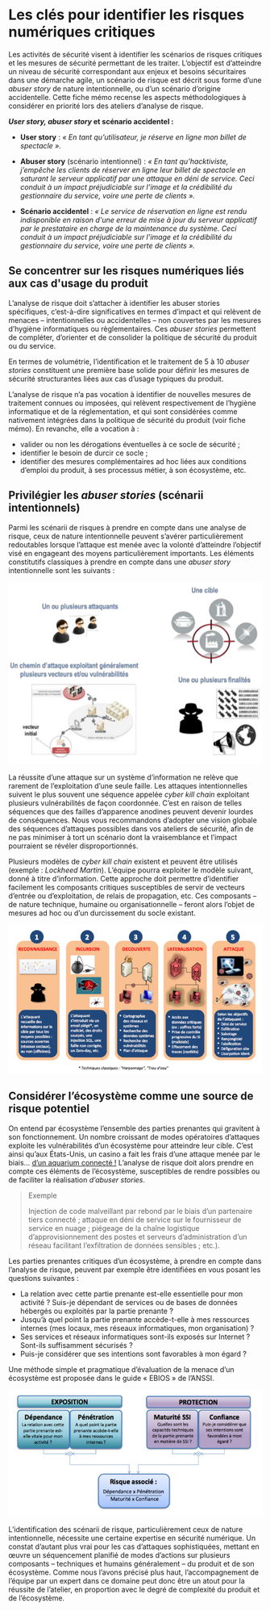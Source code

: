 # Les clés pour identifier les risques numériques critiques

Les activités de sécurité visent à identifier les scénarios de risques critiques et les mesures de sécurité permettant de les traiter. L’objectif est d’atteindre un niveau de sécurité correspondant aux enjeux et besoins sécuritaires dans une démarche agile, un scénario de risque est décrit sous forme d’une *abuser story* de nature intentionnelle, ou d’un scénario d’origine accidentelle. Cette fiche mémo recense les aspects méthodologiques à considérer en priorité lors des ateliers d’analyse de risque.

***User story, abuser story* et scénario accidentel :**

* **User story** : *« En tant qu’utilisateur, je réserve en ligne mon billet de spectacle ».*

* **Abuser story** \(scénario intentionnel\) : *« En tant qu’hacktiviste, j’empêche les clients de réserver en ligne leur billet de spectacle en saturant le serveur applicatif par une attaque en déni de service. Ceci conduit à un impact préjudiciable sur l’image et la crédibilité du gestionnaire du service, voire une perte de clients ».*

* **Scénario accidentel** : *« Le service de réservation en ligne est rendu indisponible en raison d'une erreur de mise à jour du serveur applicatif par le prestataire en charge de la maintenance du système. Ceci conduit à un impact préjudiciable sur l’image et la crédibilité du gestionnaire du service, voire une perte de clients ».*

## Se concentrer sur les risques numériques liés aux cas d'usage du produit

L’analyse de risque doit s’attacher à identifier les abuser stories spécifiques, c’est-à-dire significatives en termes d’impact et qui relèvent de menaces – intentionnelles ou accidentelles – non couvertes par les mesures d’hygiène informatiques ou règlementaires. Ces *abuser stories* permettent de compléter, d’orienter et de consolider la politique de sécurité du produit ou du service.

En termes de volumétrie, l’identification et le traitement de 5 à 10 *abuser stories* constituent une première base solide pour définir les mesures de sécurité structurantes liées aux cas d’usage typiques du produit.

L’analyse de risque n’a pas vocation à identifier de nouvelles mesures de traitement connues ou imposées, qui relèvent respectivement de l’hygiène informatique et de la réglementation, et qui sont considérées comme nativement intégrées dans la politique de sécurité du produit (voir fiche mémo). En revanche, elle a vocation à :

* valider ou non les dérogations éventuelles à ce socle de sécurité ;
* identifier le besoin de durcir ce socle ;
* identifier des mesures complémentaires ad hoc liées aux conditions d’emploi du produit, à ses processus métier, à son écosystème, etc.

## Privilégier les *abuser stories* \(scénarii intentionnels\)

Parmi les scénarii de risques à prendre en compte dans une analyse de risque, ceux de nature intentionnelle peuvent s’avérer particulièrement redoutables lorsque l’attaque est menée avec la volonté d’atteindre l’objectif visé en engageant des moyens particulièrement importants. Les éléments constitutifs classiques à prendre en compte dans une *abuser story* intentionnelle sont les suivants :

![](assets/attaque.png)

La réussite d’une attaque sur un système d’information ne relève que rarement de l’exploitation d’une seule faille. Les attaques intentionnelles suivent le plus souvent une séquence appelée *cyber kill chain* exploitant plusieurs vulnérabilités de façon coordonnée. C’est en raison de telles séquences que des failles d’apparence anodines peuvent devenir lourdes de conséquences. Nous vous recommandons d’adopter une vision globale des séquences d’attaques possibles dans vos ateliers de sécurité, afin de ne pas minimiser à tort un scénario dont la vraisemblance et l’impact pourraient se révéler disproportionnés.

Plusieurs modèles de *cyber kill chain* existent et peuvent être utilisés \(exemple : *Lockheed Martin*\). L’équipe pourra exploiter le modèle suivant, donné à titre d’information. Cette approche doit permettre d’identifier facilement les composants critiques susceptibles de servir de vecteurs d’entrée ou d’exploitation, de relais de propagation, etc. Ces composants – de nature technique, humaine ou organisationnelle – feront alors l’objet de mesures ad hoc ou d’un durcissement du socle existant.

![](assets/killchain.png)

## Considérer l’écosystème comme une source de risque potentiel

On entend par écosystème l’ensemble des parties prenantes qui gravitent à son fonctionnement. Un nombre croissant de modes opératoires d’attaques exploite les vulnérabilités d’un écosystème pour atteindre leur cible. C’est ainsi qu’aux États-Unis, un casino a fait les frais d’une attaque menée par le biais… [d’un aquarium connecté !](https://www.washingtonpost.com/news/innovations/wp/2017/07/21/how-a-fish-tank-helped-hack-a-casino/) L’analyse de risque doit alors prendre en compte ces éléments de l’écosystème, susceptibles de rendre possibles ou de faciliter la réalisation *d’abuser stories*.

> Exemple
>
> Injection de code malveillant par rebond par le biais d’un partenaire tiers connecté ; attaque en déni de service sur le fournisseur de service en nuage ; piégeage de la chaîne logistique d’approvisionnement des postes et serveurs d’administration d’un réseau facilitant l’exfiltration de données sensibles ; etc.).

Les parties prenantes critiques d’un écosystème, à prendre en compte dans l’analyse de risque, peuvent par exemple être identifiées en vous posant les questions suivantes :
* La relation avec cette partie prenante est-elle essentielle pour mon activité ? Suis-je dépendant de services ou de bases de données hébergés ou exploités par la partie prenante ?
* Jusqu’à quel point la partie prenante accède-t-elle à mes ressources internes (mes locaux, mes réseaux informatiques, mon organisation) ?
* Ses services et réseaux informatiques sont-ils exposés sur Internet ? Sont-ils suffisamment sécurisés ?
* Puis-je considérer que ses intentions sont favorables à mon égard ?

Une méthode simple et pragmatique d’évaluation de la menace d’un écosystème est proposée dans le guide « EBIOS » de l’ANSSI.

![](assets/ecosysteme.png)

L’identification des scénarii de risque, particulièrement ceux de nature intentionnelle, nécessite une certaine expertise en sécurité numérique. Un constat d’autant plus vrai pour les cas d’attaques sophistiquées, mettant en œuvre un séquencement planifié de modes d’actions sur plusieurs composants – techniques et humains généralement – du produit et de son écosystème. Comme nous l’avons précisé plus haut, l’accompagnement de l’équipe par un expert dans ce domaine peut donc être un atout pour la réussite de l’atelier, en proportion avec le degré de complexité du produit et de l’écosystème.
